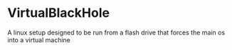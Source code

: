 # VirtualBlackHole
A linux setup designed to be run from a flash drive that forces the main os into a virtual machine
